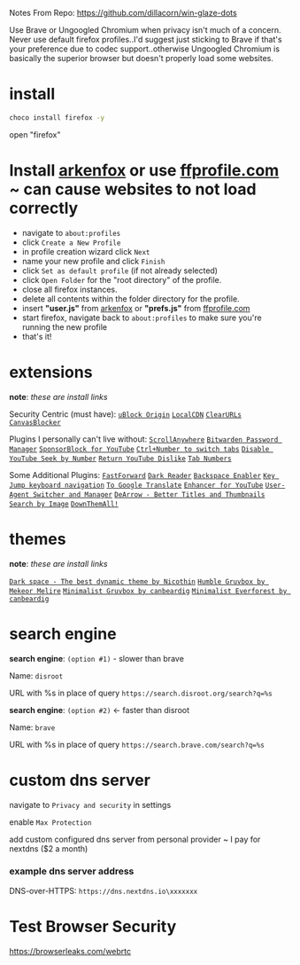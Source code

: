 Notes From Repo: https://github.com/dillacorn/win-glaze-dots

Use Brave or Ungoogled Chromium when privacy isn't much of a concern. Never use default firefox profiles..I'd suggest just sticking to Brave if that's your preference due to codec support..otherwise Ungoogled Chromium is basically the superior browser but doesn't properly load some websites.

# install
```sh
choco install firefox -y
```

open "firefox"

# Install [arkenfox](https://github.com/arkenfox/user.js) or use [ffprofile.com](https://ffprofile.com) ~ can cause websites to not load correctly

- navigate to `about:profiles`
- click `Create a New Profile`
- in profile creation wizard click `Next`
- name your new profile and click `Finish`
- click `Set as default profile` (if not already selected)
- click `Open Folder` for the "root directory" of the profile.
- close all firefox instances.
- delete all contents within the folder directory for the profile.
- insert **"user.js"** from [arkenfox](https://github.com/arkenfox/user.js) or **"prefs.js"** from [ffprofile.com](https://ffprofile.com)
- start firefox, navigate back to `about:profiles` to make sure you're running the new profile
- that's it!

# extensions

**note**: *these are install links*

Security Centric (must have):
[`uBlock Origin`](https://addons.mozilla.org/firefox/downloads/file/4328681/ublock_origin-1.59.0.xpi)
[`LocalCDN`](https://addons.mozilla.org/firefox/downloads/file/4318983/localcdn_fork_of_decentraleyes-2.6.70.xpi)
[`ClearURLs`](https://addons.mozilla.org/firefox/downloads/file/4064884/clearurls-1.26.1.xpi)
[`CanvasBlocker`](https://addons.mozilla.org/firefox/downloads/file/4262820/canvasblocker-1.10.1.xpi)

Plugins I personally can't live without:
[`ScrollAnywhere`](https://addons.mozilla.org/firefox/downloads/file/3938344/scroll_anywhere-9.2.xpi)
[`Bitwarden Password Manager`](https://addons.mozilla.org/firefox/downloads/file/4326285/bitwarden_password_manager-2024.7.1.xpi)
[`SponsorBlock for YouTube`](https://addons.mozilla.org/firefox/downloads/file/4308094/sponsorblock-5.7.xpi)
[`Ctrl+Number to switch tabs`](https://addons.mozilla.org/firefox/downloads/file/4192880/ctrl_number_to_switch_tabs-1.0.2.xpi)
[`Disable YouTube Seek by Number`](https://addons.mozilla.org/firefox/downloads/file/4308468/youtube_disable_number_seek-1.4.xpi)
[`Return YouTube Dislike`](https://addons.mozilla.org/firefox/downloads/file/4308076/return_youtube_dislikes-3.0.0.16.xpi)
[`Tab Numbers`](https://addons.mozilla.org/firefox/downloads/file/3368371/tab_numbers-1.0.0.xpi)

Some Additional Plugins:
[`FastForward`](https://addons.mozilla.org/firefox/downloads/file/4258067/fastforwardteam-0.2383.xpi)
[`Dark Reader`](https://addons.mozilla.org/firefox/downloads/file/4317971/darkreader-4.9.88.xpi)
[`Backspace Enabler`](https://addons.mozilla.org/firefox/downloads/file/3954457/backspace_enabler-1.0.xpi)
[`Key Jump keyboard navigation`](https://addons.mozilla.org/firefox/downloads/file/3887397/key_jump_keyboard_navigation-5.4.0.xpi)
[`To Google Translate`](https://addons.mozilla.org/firefox/downloads/file/3798719/to_google_translate-4.2.0.xpi)
[`Enhancer for YouTube`](https://addons.mozilla.org/firefox/downloads/file/4325319/enhancer_for_youtube-2.0.126.xpi)
[`User-Agent Switcher and Manager`](https://addons.mozilla.org/firefox/downloads/file/4098688/user_agent_string_switcher-0.5.0.xpi)
[`DeArrow - Better Titles and Thumbnails`](https://addons.mozilla.org/firefox/downloads/file/4307344/dearrow-1.6.4.xpi)
[`Search by Image`](https://addons.mozilla.org/firefox/downloads/file/4309046/search_by_image-7.1.0.xpi)
[`DownThemAll!`](https://addons.mozilla.org/firefox/downloads/file/4228862/downthemall-4.12.1.xpi)

# themes

**note**: *these are install links*

[`Dark space - The best dynamic theme by Nicothin`](https://addons.mozilla.org/firefox/downloads/file/4226329/nicothin_space-1.1.2.xpi)
[`Humble Gruvbox by Mekeor Melire`](https://addons.mozilla.org/firefox/downloads/file/2838072/humble_gruvbox-2.0.xpi)
[`Minimalist Gruvbox by canbeardig`](https://addons.mozilla.org/firefox/downloads/file/3991777/minimalist_gruvbox-2.0.xpi)
[`Minimalist Everforest by canbeardig`](https://addons.mozilla.org/firefox/downloads/file/4116967/minimalist_dark_and_yellow_tab-3.0.xpi)

# search engine

**search engine**: `(option #1)` - slower than brave

Name:
`disroot`

URL with %s in place of query
`https://search.disroot.org/search?q=%s`

**search engine**: `(option #2)` <- faster than disroot

Name:
`brave`

URL with %s in place of query
`https://search.brave.com/search?q=%s`

# custom dns server

navigate to `Privacy and security` in settings

enable `Max Protection`

add custom configured dns server from personal provider ~ I pay for nextdns ($2 a month)
### example dns server address

DNS-over-HTTPS: `https://dns.nextdns.io\xxxxxxx`

# Test Browser Security
https://browserleaks.com/webrtc
